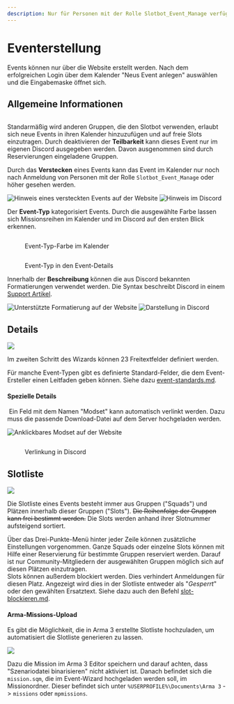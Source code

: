 ```yaml
---
description: Nur für Personen mit der Rolle Slotbot_Event_Manage verfügbar
---
```


# Eventerstellung

Events können nur über die Website erstellt werden. Nach dem erfolgreichen Login über dem Kalender "Neus Event anlegen" auswählen und die Eingabemaske öffnet sich.

## Allgemeine Informationen

<figure><img src="../../.gitbook/assets/Slotbot-DE-EventWizard.png" alt=""><figcaption></figcaption></figure>

Standarmäßig wird anderen Gruppen, die den Slotbot verwenden, erlaubt sich neue Events in ihren Kalender hinzuzufügen und auf freie Slots einzutragen. Durch deaktivieren der **Teilbarkeit** kann dieses Event nur im eigenen Discord ausgegeben werden. Davon ausgenommen sind durch Reservierungen eingeladene Gruppen.

Durch das **Verstecken** eines Events kann das Event im Kalender nur noch nach Anmeldung von Personen mit der Rolle `Slotbot_Event_Manage` oder höher gesehen werden.

![Hinweis eines versteckten Events auf der Website](../../.gitbook/assets/Slotbot-DE-HiddenEvent-Details.png) ![Hinweis im Discord](../../.gitbook/assets/Slotbot-HiddenEvent-Discord.png)

Der **Event-Typ** kategorisiert Events. Durch die ausgewählte Farbe lassen sich Missionsreihen im Kalender und im Discord auf den ersten Blick erkennen.

<div>

<figure><img src="../../.gitbook/assets/Slotbot-DE-EventType-Calendar.png" alt=""><figcaption><p>Event-Typ-Farbe im Kalender</p></figcaption></figure>

 

<figure><img src="../../.gitbook/assets/Slotbot-DE-EventType-Details.png" alt=""><figcaption><p>Event-Typ in den Event-Details</p></figcaption></figure>

</div>

Innerhalb der **Beschreibung** können die aus Discord bekannten Formatierungen verwendet werden. Die Syntax beschreibt Discord in einem [Support Artikel](https://support.discord.com/hc/de/articles/210298617-Markdown-Text-101-Chat-Formatierung-Fett-Kursiv-Unterstrichen-).

![Unterstützte Formatierung auf der Website](../../.gitbook/assets/Slotbot-DE-EventDescriptionMarkdown.png) ![Darstellung in Discord](../../.gitbook/assets/Slotbot-BeschreibungFormat-Discord.png)

## Details

![](../../.gitbook/assets/Sltobot-DE-EventWizard-Details.png)

Im zweiten Schritt des Wizards können 23 Freitextfelder definiert werden.

Für manche Event-Typen gibt es definierte Standard-Felder, die dem Event-Ersteller einen Leitfaden geben können. Siehe dazu [event-standards.md](event-standards.md "mention").

#### Spezielle Details

<img src="../../.gitbook/assets/Badge-Star.png" alt="" data-size="line"> Ein Feld mit dem Namen "Modset" kann automatisch verlinkt werden. Dazu muss die passende Download-Datei auf dem Server hochgeladen werden.

<div>

<img src="../../.gitbook/assets/Slotbot-DE-EventDetails-ModsetDownload.png" alt="Anklickbares Modset auf der Website">

 

<figure><img src="../../.gitbook/assets/Slotbot-Modset-Discord.png" alt=""><figcaption><p>Verlinkung in Discord</p></figcaption></figure>

</div>

## Slotliste

![](../../.gitbook/assets/Slotbot-DE-EventWizard-Slotlist.png)

Die Slotliste eines Events besteht immer aus Gruppen ("Squads") und Plätzen innerhalb dieser Gruppen ("Slots"). ~~Die Reihenfolge der Gruppen kann frei bestimmt werden.~~ Die Slots werden anhand ihrer Slotnummer aufsteigend sortiert.

Über das Drei-Punkte-Menü hinter jeder Zeile können zusätzliche Einstellungen vorgenommen. Ganze Squads oder einzelne Slots können mit Hilfe einer Reservierung für bestimmte Gruppen reserviert werden. Darauf ist nur Community-Mitgliedern der ausgewählten Gruppen möglich sich auf diesen Plätzen einzutragen.\
Slots können außerdem blockiert werden. Dies verhindert Anmeldungen für diesen Platz. Angezeigt wird dies in der Slotliste entweder als "_Gesperrt_" oder den gewählten Ersatztext. Siehe dazu auch den Befehl [slot-blockieren.md](../bot-befehle/slot-blockieren.md "mention").

#### Arma-Missions-Upload

Es gibt die Möglichkeit, die in Arma 3 erstellte Slotliste hochzuladen, um automatisiert die Slotliste generieren zu lassen.

![](../../.gitbook/assets/Slotbot-MissionSqmUpload.gif)

Dazu die Mission im Arma 3 Editor speichern und darauf achten, dass "Szenariodatei binarisieren" nicht aktiviert ist. Danach befindet sich die `mission.sqm`, die im Event-Wizard hochgeladen werden soll, im Missionordner. Dieser befindet sich unter `%USERPROFILE%\Documents\Arma 3` -> `missions` oder `mpmissions`.
